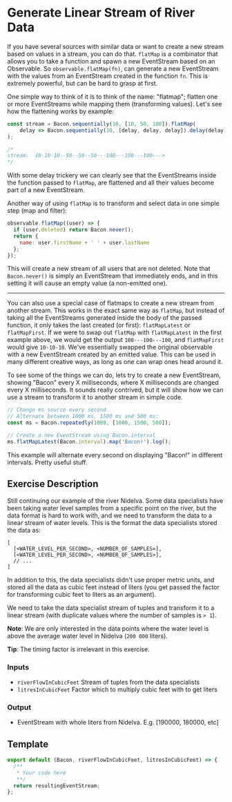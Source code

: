 # Generate Linear Stream of River Data

If you have several sources with similar data or want to create
a new stream based on values in a stream, you can do that. `flatMap`
is a combinator that allows you to take a function and spawn a new
EventStream based on an Observable. So `observable.flatMap(fn)`, can
generate a new EventStream with the values from an EventStream created
in the function `fn`. This is extremely powerful, but can be hard to
grasp at first.

One simple way to think of it is to think of the name: "flatmap";
flatten one or more EventStreams while mapping them (transforming
values). Let's see how the flattening works by example:

```js
const stream = Bacon.sequentially(10, [10, 50, 100]).flatMap(
    delay => Bacon.sequentially(10, [delay, delay, delay]).delay(delay)
);

/*
stream:  10-10-10--50--50--50---100---100---100--->
*/
```

With some delay trickery we can clearly see that the EventStreams
inside the function passed to `flatMap`, are flattened and all their
values become part of a new EventStream.

Another way of using `flatMap` is to transform and select data in
one simple step (map and filter):

```js
observable.flatMap((user) => {
  if (user.deleted) return Bacon.never();
  return {
    name: user.firstName + ' ' + user.lastName
  };
});
```

This will create a new stream of all users that are not deleted. Note
that `Bacon.never()` is simply an EventStream that immediately ends,
and in this setting it will cause an empty value (a non-emitted one).

---

You can also use a special case of flatmaps to create a new stream
from another stream. This works in the exact same way as `flatMap`, but
instead of taking all the EventStreams generated inside the body of
the passed function, it only takes the last created (or first):
`flatMapLatest` or `flatMapFirst`. If we were to swap out `flatMap`
with `flatMapLatest` in the first example above, we would get the
output `100---100---100`, and `flatMapFirst` would give
`10-10-10`. We've essentially swapped the original observable with a
new EventStream created by an emitted value. This can be used in many
different creative ways, as long as one can wrap ones head around it.

To see some of the things we can do, lets try to create a new EventStream,
showing "Bacon" every X milliseconds, where X milliseconds are changed
every X milliseconds. It sounds really contrived, but it will show how
we can use a stream to transform it to another stream in simple code.

```js
// Change ms source every second
// Alternate between 1000 ms, 1500 ms and 500 ms:
const ms = Bacon.repeatedly(1000, [1000, 1500, 500]);

// Create a new EventStream using Bacon.interval
ms.flatMapLatest(Bacon.interval).map('Bacon!').log();
```

This example will alternate every second on displaying "Bacon!" in
different intervals. Pretty useful stuff.


## Exercise Description

Still continuing our example of the river Nidelva. Some data specialists
have been taking water level samples from a specific point on the river,
but the data format is hard to work with, and we need to transform the data
to a linear stream of water levels. This is the format the data specialists
stored the data as:

```
[
  [<WATER_LEVEL_PER_SECOND>, <NUMBER_OF_SAMPLES>],
  [<WATER_LEVEL_PER_SECOND>, <NUMBER_OF_SAMPLES>],
  // ...
]
```

In addition to this, the data specialists didn't use proper metric units,
and stored all the data as cubic feet instead of liters (you get passed
the factor for transforming cubic feet to liters as an argument).

We need to take the data specialist stream of tuples and transform it
to a linear stream (with duplicate values where the number of samples is `> 1`).

**Note**: We are only interested in the data points where the water level
is above the average water level in Nidelva (`200 000` liters).



**Tip**: The timing factor is irrelevant in this exercise.


### Inputs
 - `riverFlowInCubicFeet` Stream of tuples from the data specialists
 - `litresInCubicFeet` Factor which to multiply cubic feet with to get liters


### Output
 - EventStream with whole liters from Nidelva. E.g. [190000, 180000, etc]


## Template

```js
export default (Bacon, riverFlowInCubicFeet, litresInCubicFeet) => {
  /**
   * Your code here
   **/
  return resultingEventStream;
};
```
